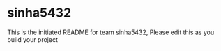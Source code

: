 # sinha5432
This is the initiated README for team sinha5432, Please edit this as you build your project

